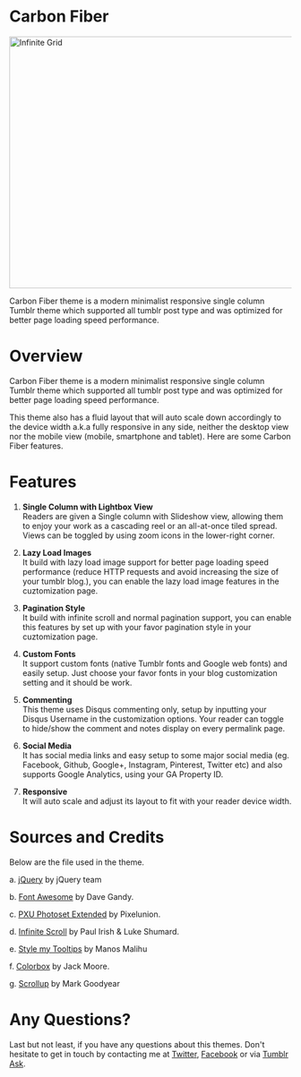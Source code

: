 Carbon Fiber
=============
<img src="http://31.media.tumblr.com/themes/screenshots/RIzmldaIjFxJAWak_o1.png" width="630" height="450" alt="Infinite Grid" />

Carbon Fiber theme is a modern minimalist responsive single column Tumblr theme which supported all tumblr post type and was optimized for better page loading speed performance.

Overview
=============
Carbon Fiber theme is a modern minimalist responsive single column Tumblr theme which supported all tumblr post type and was optimized for better page loading speed performance.

This theme also has a fluid layout that will auto scale down accordingly to the device width a.k.a fully responsive in any side, neither the desktop view nor the mobile view (mobile, smartphone and tablet). Here are some Carbon Fiber features.

Features
=============

1. <b>Single Column with Lightbox View</b><br/>
Readers are given a Single column with Slideshow view, allowing them to enjoy your work as a cascading reel or an all-at-once tiled spread. Views can be toggled by using zoom icons in the lower-right corner.

2. <b>Lazy Load Images</b><br/>
It build with lazy load image support for better page loading speed performance (reduce HTTP requests and avoid increasing the size of your tumblr blog.), you can enable the lazy load image features in the cuztomization page.

3. <b>Pagination Style</b><br/>
It build with infinite scroll and normal pagination support, you can enable this features by set up with your favor pagination style in your cuztomization page.

4. <b>Custom Fonts</b><br/>
It support custom fonts (native Tumblr fonts and Google web fonts) and easily setup. Just choose your favor fonts in your blog customization setting and it should be work.

5. <b>Commenting</b><br/>
This theme uses Disqus commenting only, setup by inputting your Disqus Username in the customization options. Your reader can toggle to hide/show the comment and notes display on every permalink page.

6. <b>Social Media</b><br/>
It has social media links and easy setup to some major social media (eg. Facebook, Github, Google+, Instagram, Pinterest, Twitter etc) and also supports Google Analytics, using your GA Property ID.

7. <b>Responsive</b><br/>
It will auto scale and adjust its layout to fit with your reader device width.

Sources and Credits
=============
Below are the file used in the theme.

a. <a target="_blank"  href="http://jquery.com/">jQuery</a> by jQuery team

b. <a target="_blank"  href="http://github.com/FortAwesome/Font-Awesome/">Font Awesome</a> by Dave Gandy.

c. <a target="_blank"  href="http://github.com/PixelUnion/Extended-Tumblr-Photoset">PXU Photoset Extended</a> by Pixelunion.

d. <a target="_blank"  href="http://github.com/paulirish/infinite-scroll">Infinite Scroll</a> by Paul Irish &amp; Luke Shumard.

e. <a target="_blank"  href="http://manos.malihu.gr/style-my-tooltips-jquery-plugin/">Style my Tooltips</a> by Manos Malihu

f. <a target="_blank"  href="http://github.com/jackmoore/colorbox">Colorbox</a> by Jack Moore.

g. <a target="_blank"  href="http://github.com/markgoodyear/scrollup">Scrollup</a> by Mark Goodyear

Any Questions?
=============
Last but not least, if you have any questions about this themes. Don't hesitate to get in touch by contacting me at <a target="_blank" href="http://twitter.com/dinatadaniel">Twitter</a>, <a target="_blank" href="http://facebook.com/dinatadaniel">Facebook</a> or via <a target="_blank" href="http://dinatadaniel.tumblr.com/ask">Tumblr Ask</a>.
